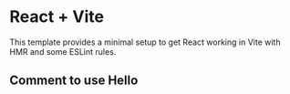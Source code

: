# React + Vite

This template provides a minimal setup to get React working in Vite with HMR and some ESLint rules.


## Comment to use Hello
